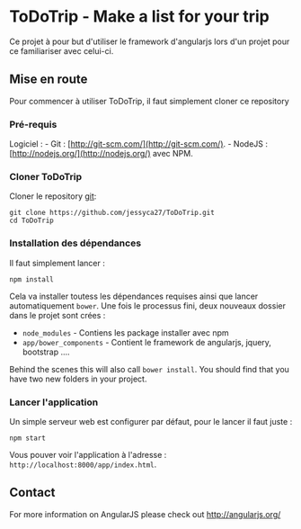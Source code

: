 # ToDoTrip - Make a list for your trip

Ce projet à pour but d'utiliser le framework d'angularjs lors d'un projet pour ce familiariser avec celui-ci.

## Mise en route

Pour commencer à utiliser ToDoTrip, il faut simplement cloner ce repository

### Pré-requis

Logiciel : 
    - Git : [http://git-scm.com/](http://git-scm.com/).
    - NodeJS : [http://nodejs.org/](http://nodejs.org/) avec NPM.

### Cloner ToDoTrip

Cloner le repository [git][git]:

```
git clone https://github.com/jessyca27/ToDoTrip.git
cd ToDoTrip
```

### Installation des dépendances

Il faut simplement lancer :

```
npm install
```

Cela va installer toutess les dépendances requises ainsi que lancer automatiquement `bower`.
Une fois le processus fini, deux nouveaux dossier dans le projet sont crées : 

* `node_modules` - Contiens les package installer avec npm
* `app/bower_components` - Contient le framework de angularjs, jquery, bootstrap ....


Behind the scenes this will also call `bower install`.  You should find that you have two new
folders in your project.


### Lancer l'application

Un simple serveur web est configurer par défaut, pour le lancer il faut juste : 

```
npm start
```

Vous pouver voir l'application à l'adresse : `http://localhost:8000/app/index.html`.

## Contact

For more information on AngularJS please check out http://angularjs.org/

[git]: http://git-scm.com/
[bower]: http://bower.io
[npm]: https://www.npmjs.org/
[node]: http://nodejs.org
[protractor]: https://github.com/angular/protractor
[jasmine]: http://jasmine.github.io
[karma]: http://karma-runner.github.io
[travis]: https://travis-ci.org/
[http-server]: https://github.com/nodeapps/http-server
